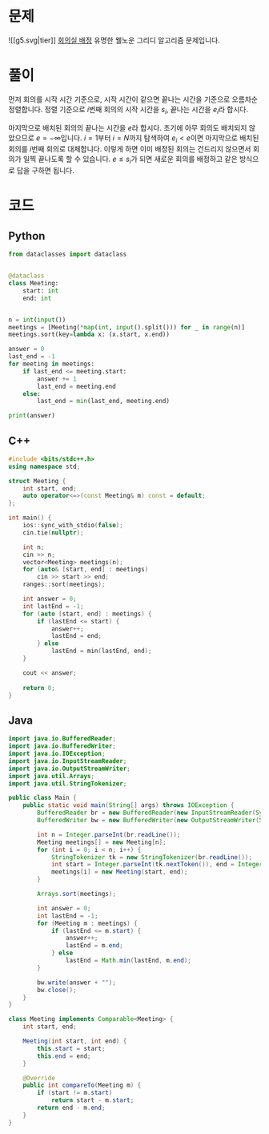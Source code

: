 # 문제
![[g5.svg|tier]] [회의실 배정](https://www.acmicpc.net/problem/1931)
유명한 웰노운 그리디 알고리즘 문제입니다.
# 풀이
먼저 회의를 시작 시간 기준으로, 시작 시간이 같으면 끝나는 시간을 기준으로 오름차순 정렬합니다.
정렬 기준으로 $i$번째 회의의 시작 시간을 $s_i$, 끝나는 시간을 $e_i$라 합시다.

마지막으로 배치된 회의의 끝나는 시간을 $e$라 합시다.
초기에 아무 회의도 배치되지 않았으므로 $e = -\infty$입니다.
$i = 1$부터 $i = N$까지 탐색하여 $e_i < e$이면 마지막으로 배치된 회의를 $i$번째 회의로 대체합니다.
이렇게 하면 이미 배정된 회의는 건드리지 않으면서 회의가 일찍 끝나도록 할 수 있습니다.
$e \le s_i$가 되면 새로운 회의를 배정하고 같은 방식으로 답을 구하면 됩니다.
# 코드
## Python
```python
from dataclasses import dataclass


@dataclass
class Meeting:
    start: int
    end: int


n = int(input())
meetings = [Meeting(*map(int, input().split())) for _ in range(n)]
meetings.sort(key=lambda x: (x.start, x.end))

answer = 0
last_end = -1
for meeting in meetings:
    if last_end <= meeting.start:
        answer += 1
        last_end = meeting.end
    else:
        last_end = min(last_end, meeting.end)

print(answer)
```
## C++
```cpp
#include <bits/stdc++.h>
using namespace std;

struct Meeting {
    int start, end;
    auto operator<=>(const Meeting& m) const = default;
};

int main() {
    ios::sync_with_stdio(false);
    cin.tie(nullptr);

    int n;
    cin >> n;
    vector<Meeting> meetings(n);
    for (auto& [start, end] : meetings)
        cin >> start >> end;
    ranges::sort(meetings);

    int answer = 0;
    int lastEnd = -1;
    for (auto [start, end] : meetings) {
        if (lastEnd <= start) {
            answer++;
            lastEnd = end;
        } else
            lastEnd = min(lastEnd, end);
    }

    cout << answer;
    
    return 0;
}
```
## Java
```java
import java.io.BufferedReader;
import java.io.BufferedWriter;
import java.io.IOException;
import java.io.InputStreamReader;
import java.io.OutputStreamWriter;
import java.util.Arrays;
import java.util.StringTokenizer;

public class Main {
    public static void main(String[] args) throws IOException {
        BufferedReader br = new BufferedReader(new InputStreamReader(System.in));
        BufferedWriter bw = new BufferedWriter(new OutputStreamWriter(System.out));

        int n = Integer.parseInt(br.readLine());
        Meeting meetings[] = new Meeting[n];
        for (int i = 0; i < n; i++) {
            StringTokenizer tk = new StringTokenizer(br.readLine());
            int start = Integer.parseInt(tk.nextToken()), end = Integer.parseInt(tk.nextToken());
            meetings[i] = new Meeting(start, end);
        }

        Arrays.sort(meetings);

        int answer = 0;
        int lastEnd = -1;
        for (Meeting m : meetings) {
            if (lastEnd <= m.start) {
                answer++;
                lastEnd = m.end;
            } else
                lastEnd = Math.min(lastEnd, m.end);
        }

        bw.write(answer + "");
        bw.close();
    }
}

class Meeting implements Comparable<Meeting> {
    int start, end;

    Meeting(int start, int end) {
        this.start = start;
        this.end = end;
    }

    @Override
    public int compareTo(Meeting m) {
        if (start != m.start)
            return start - m.start;
        return end - m.end;
    }
}
```